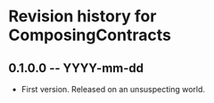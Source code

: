 # Revision history for ComposingContracts

## 0.1.0.0 -- YYYY-mm-dd

* First version. Released on an unsuspecting world.
